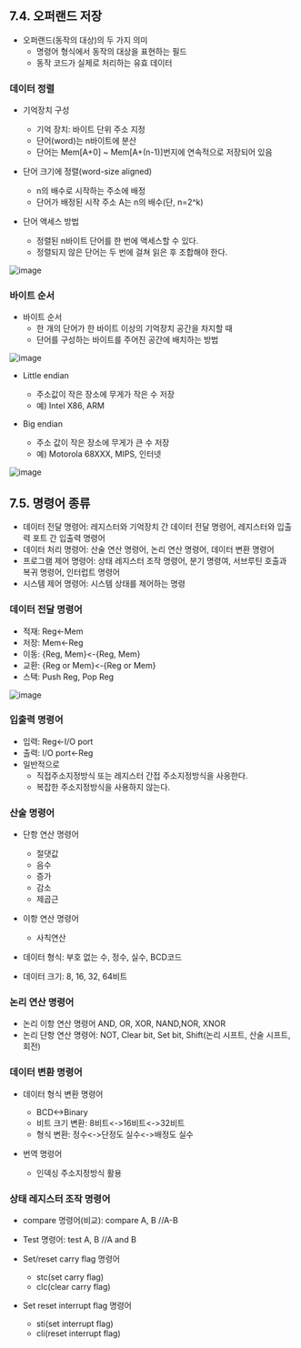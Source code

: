 ## 7.4. 오퍼랜드 저장
* 오퍼랜드(동작의 대상)의 두 가지 의미
  * 명령어 형식에서 동작의 대상을 표현하는 필드
  * 동작 코드가 실제로 처리하는 유효 데이터
 
### 데이터 정렬
* 기억장치 구성
  * 기억 장치: 바이트 단위 주소 지정
  * 단어(word)는 n바이트에 분산
  * 단어는 Mem\[A+0\] \~ Mem\[A+(n-1)\]번지에 연속적으로 저장되어 있음
 
* 단어 크기에 정렬(word-size aligned)
  * n의 배수로 시작하는 주소에 배정
  * 단어가 배정된 시작 주소 A는 n의 배수(단, n=2^k)
 
* 단어 액세스 방법
  * 정렬된 n바이트 단어를 한 번에 액세스할 수 있다.
  * 정렬되지 않은 단어는 두 번에 걸쳐 읽은 후 조합해야 한다.
 
![image](https://github.com/user-attachments/assets/3a22fc24-6006-4298-9fbe-b50298b877a2)

### 바이트 순서
* 바이트 순서
  * 한 개의 단어가 한 바이트 이상의 기억장치 공간을 차지할 때
  * 단어를 구성하는 바이트를 주어진 공간에 배치하는 방법

![image](https://github.com/user-attachments/assets/78767a94-ff81-458d-a4e9-9d02909b0368)

* Little endian
  * 주소값이 작은 장소에 무게가 작은 수 저장
  * 예) Intel X86, ARM
 
* Big endian
  * 주소 값이 작은 장소에 무게가 큰 수 저장
  * 예) Motorola 68XXX, MIPS, 인터넷
 
![image](https://github.com/user-attachments/assets/adf67e62-8ba8-49b9-9b43-221270ccaca5)

## 7.5. 명령어 종류
* 데이터 전달 명령어: 레지스터와 기억장치 간 데이터 전달 명령어, 레지스터와 입출력 포트 간 입출력 명령어
* 데이터 처리 명령어: 산술 연산 명령어, 논리 연산 명령어, 데이터 변환 명령어
* 프로그램 제어 명령어: 상태 레지스터 조작 명령어, 분기 명령여, 서브루틴 호출과 복귀 명령어, 인터럽트 명령어
* 시스템 제어 명령어: 시스템 상태를 제어하는 명령

### 데이터 전달 명령어
* 적재: Reg<-Mem
* 저장: Mem<-Reg
* 이동: {Reg, Mem}<-{Reg, Mem}
* 교환: {Reg or Mem}<-{Reg or Mem}
* 스택: Push Reg, Pop Reg

![image](https://github.com/user-attachments/assets/58c979cb-7882-4c6e-ad3d-2f7b93be79b4)

### 입출력 명령어
* 입력: Reg<-I/O port
* 출력: I/O port<-Reg
* 일반적으로
  * 직접주소지정방식 또는 레지스터 간접 주소지정방식을 사옹한다.
  * 복잡한 주소지정방식을 사용하지 않는다.
 
### 산술 명령어
* 단항 연산 명령어
  * 절댓값
  * 음수
  * 증가
  * 감소
  * 제곱근
 
* 이항 연산 명령어
  * 사칙연산
 
* 데이터 형식: 부호 없는 수, 정수, 실수, BCD코드
* 데이터 크기: 8, 16, 32, 64비트

### 논리 연산 명령어
* 논리 이항 연산 명령어 AND, OR, XOR, NAND,NOR, XNOR
* 논리 단항 연산 명령어: NOT, Clear bit, Set bit, Shift(논리 시프트, 산술 시프트, 회전)

### 데이터 변환 명령어
* 데이터 형식 변환 명령어
  * BCD<->Binary
  * 비트 크기 변환: 8비트<->16비트<->32비트
  * 형식 변환: 정수<->단정도 실수<->배정도 실수
 
* 번역 명령어
  * 인덱싱 주소지정방식 활용
 
### 상태 레지스터 조작 명령어
* compare 명령어(비교): compare A, B //A-B
* Test 명령어: test A, B //A and B

* Set/reset carry flag 명령어
  * stc(set carry flag)
  * clc(clear carry flag)
 
* Set reset interrupt flag 명령어
  * sti(set interrupt flag)
  * cli(reset interrupt flag)
